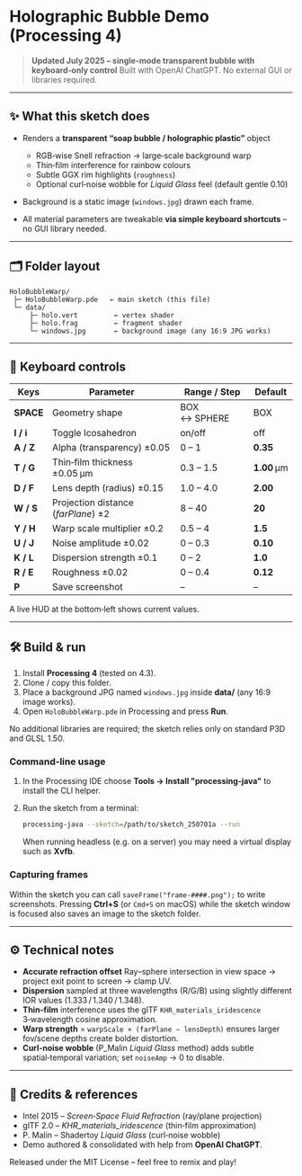 # Holographic Bubble Demo (Processing 4)

> **Updated July 2025 – single‑mode transparent bubble with keyboard‑only control**
> Built with OpenAI ChatGPT. No external GUI or libraries required.

---

## ✨ What this sketch does

* Renders a **transparent “soap bubble / holographic plastic”** object

  * RGB‑wise Snell refraction → large‐scale background warp
  * Thin‑film interference for rainbow colours
  * Subtle GGX rim highlights (`roughness`)
  * Optional curl‑noise wobble for *Liquid Glass* feel (default gentle 0.10)
* Background is a static image (`windows.jpg`) drawn each frame.
* All material parameters are tweakable **via simple keyboard shortcuts** – no GUI library needed.

---

## 🗂 Folder layout

```
HoloBubbleWarp/
 ├─ HoloBubbleWarp.pde   ← main sketch (this file)
 └─ data/
     ├─ holo.vert         ← vertex shader
     ├─ holo.frag         ← fragment shader
     └─ windows.jpg       ← background image (any 16:9 JPG works)
```

---

## 🎹 Keyboard controls

| Keys      | Parameter                           | Range / Step | Default     |
| --------- | ----------------------------------- | ------------ | ----------- |
| **SPACE** | Geometry shape                      | BOX ↔ SPHERE | BOX         |
| **I / i** | Toggle Icosahedron                  | on/off       | off         |
| **A / Z** | Alpha (transparency) ±0.05          | 0 – 1        | **0.35**    |
| **T / G** | Thin‑film thickness ±0.05 µm        | 0.3 – 1.5    | **1.00** µm |
| **D / F** | Lens depth (radius) ±0.15           | 1.0 – 4.0    | **2.00**    |
| **W / S** | Projection distance (*farPlane*) ±2 | 8 – 40       | **20**      |
| **Y / H** | Warp scale multiplier ±0.2          | 0.5 – 4      | **1.5**     |
| **U / J** | Noise amplitude ±0.02               | 0 – 0.3      | **0.10**    |
| **K / L** | Dispersion strength ±0.1            | 0 – 2        | **1.0**     |
| **R / E** | Roughness ±0.02                     | 0 – 0.4      | **0.12**    |
| **P**     | Save screenshot                     | –            | –           |

A live HUD at the bottom‑left shows current values.

---

## 🛠 Build & run

1. Install **Processing 4** (tested on 4.3).
2. Clone / copy this folder.
3. Place a background JPG named `windows.jpg` inside **data/** (any 16:9 image works).
4. Open `HoloBubbleWarp.pde` in Processing and press **Run**.

No additional libraries are required; the sketch relies only on standard P3D and GLSL 1.50.

### Command‑line usage

1. In the Processing IDE choose **Tools → Install "processing‑java"** to install the CLI helper.
2. Run the sketch from a terminal:

   ```bash
   processing-java --sketch=/path/to/sketch_250701a --run
   ```

   When running headless (e.g. on a server) you may need a virtual display such as **Xvfb**.

### Capturing frames

Within the sketch you can call `saveFrame("frame-####.png");` to write screenshots. Pressing **Ctrl+S** (or `Cmd+S` on macOS) while the sketch window is focused also saves an image to the sketch folder.

---

## ⚙️ Technical notes

* **Accurate refraction offset**
  Ray–sphere intersection in view space → project exit point to screen → clamp UV.
* **Dispersion** sampled at three wavelengths (R/G/B) using slightly different IOR values (1.333 / 1.340 / 1.348).
* **Thin‑film** interference uses the glTF `KHR_materials_iridescence` 3‑wavelength cosine approximation.
* **Warp strength** = `warpScale × (farPlane − lensDepth)` ensures larger fov/scene depths create bolder distortion.
* **Curl‑noise wobble** (P\_Malin *Liquid Glass* method) adds subtle spatial‑temporal variation; set `noiseAmp` → 0 to disable.

---

## 📜 Credits & references

* Intel 2015 – *Screen‑Space Fluid Refraction* (ray/plane projection)
* glTF 2.0 – *KHR\_materials\_iridescence* (thin‑film approximation)
* P. Malin – Shadertoy *Liquid Glass* (curl‑noise wobble)
* Demo authored & consolidated with help from **OpenAI ChatGPT**.

Released under the MIT License – feel free to remix and play!
